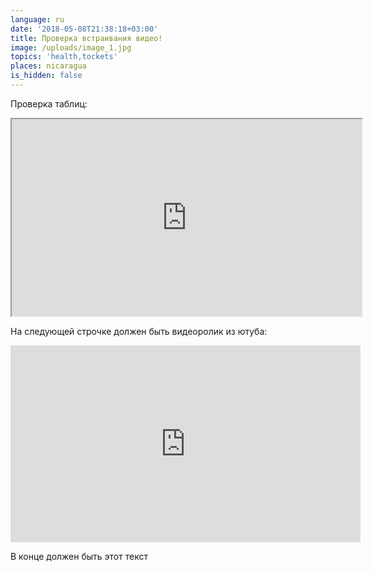 ```yaml
---
language: ru
date: '2018-05-08T21:38:18+03:00'
title: Проверка встраивания видео!
image: /uploads/image_1.jpg
topics: 'health,tockets'
places: nicaragua
is_hidden: false
---
```

Проверка таблиц:

<iframe  width="560" height="315" src="https://docs.google.com/spreadsheets/d/e/2PACX-1vQMMUJVJ_oVQYTOm4UlYBoP4fUut_GXuGElHcmyBSbbIJwsUAbWEKCqVqWjE-aR171638n2ZhNZ37WF/pubhtml?gid=805127836&amp;single=true&amp;widget=true&amp;headers=false">
</iframe>

На следующей строчке должен быть видеоролик из ютуба:

<iframe width="560" height="315" src="https://www.youtube.com/embed/NYB1vNklC4U" frameborder="0" allow="autoplay; encrypted-media" allowfullscreen>
</iframe>

В конце должен быть этот текст
